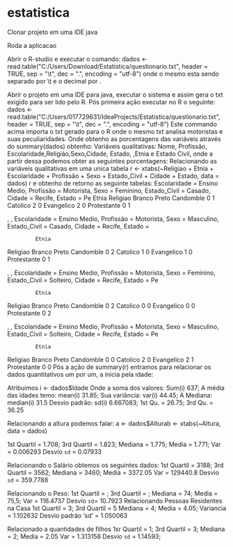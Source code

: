 # estatistica


Clonar projeto em uma IDE java

Roda a aplicacao


Abrir o R-studio e executar o comando: dados <- read.table("C:/Users/Download/Estatistica/questionario.txt", header = TRUE, sep = "\t", dec = ".", encoding = "utf-8") 
onde o mesmo esta sendo separado por \t e o decimal por .


Abrir o projeto em uma IDE para java, executar o sistema e assim gera o txt exigido para ser lido pelo R.
Pós primeira ação executar no R o seguinte: 
dados <- read.table("C:/Users/017729631/IdeaProjects/Estatistica/questionario.txt", header = TRUE, sep = "\t", dec = ".", encoding = "utf-8")
Este commando acima importa o txt gerado para o R onde o mesmo txt analisa motoristas e suas peculiaridades.
Onde obtenho as porcentagens das variáveis através do summary(dados) obtenho:
Variáveis qualitativas: Nome, Profissão, Escolaridade,Religião,Sexo,Cidade, Estado, ,Etnia e Estado Civil, onde a partir dessa podemos obter as seguintes porcentagens:
	Relacionando as variáveis qualitativas em uma unica tabela r <- xtabs(~Religiao + Etnia + Escolaridade + Profissão + Sexo + Estado_Civil + Cidade + Estado, data = dados)
r e obtenho de retorno as seguinte tabelas:
	Escolaridade = Ensino Medio, Profissão = Motorista, Sexo = Feminino, Estado_Civil = Casado, Cidade = Recife, Estado = Pe
             Etnia
Religiao      Branco Preto
  Candomble        0     1
  Catolico         2     0
  Evangelico       2     0
  Protestante      0     1

, , Escolaridade = Ensino Medio, Profissão = Motorista, Sexo = Masculino, Estado_Civil = Casado, Cidade = Recife, Estado =

             Etnia
Religiao      Branco Preto
  Candomble        0     2
  Catolico         1     0
  Evangelico       1     0
  Protestante      0     1

, , Escolaridade = Ensino Medio, Profissão = Motorista, Sexo = Feminino, Estado_Civil = Solteiro, Cidade = Recife, Estado = Pe

             Etnia
Religiao      Branco Preto
  Candomble        0     2
  Catolico         0     0
  Evangelico       0     0
  Protestante      0     2

, , Escolaridade = Ensino Medio, Profissão = Motorista, Sexo = Masculino, Estado_Civil = Solteiro, Cidade = Recife, Estado = Pe

             Etnia
Religiao      Branco Preto
  Candomble        0     0
  Catolico         2     0
  Evangelico       2     1
  Protestante      0     0
Pós a ação de summary(r) entramos para relacionar os dados quantitativos um por um, a inicia pela idade:

Atribuimos i <- dados$Idade
Onde a soma dos valores: Sum(i)
637;
A média das idades temo: mean(i)
31.85;
Sua variância: var(i)
44.45;
A Mediana: median(i)
31.5
Desvio padrão: sd(i) 
6.667083;
1st Qu. = 26.75; 3rd Qu. = 36.25


 Relacionando a altura podemos falar: 
a <- dados$Alturab <- xtabs(~Altura, data = dados)

1st Quartil = 1.708; 3rd Quartil = 1.823;
Mediana = 1.775;
Media = 1.771;
Var = 0.006293
Desvio `sd` = 0.07933


Relacionando o Salário obtemos os seguintes dados:
	1st Quartil = 3188; 3rd Quartil = 3562;
	Mediana  = 3460;
	Media = 3372.05
	Var = 129440.8
	Desvio `sd` = 359.7788

Relacionando o Peso:
	1st Quartil = ; 3rd Quartil = ;
	Mediana = 74;
	Media = 75,5;
	Var = 116.4737
	Desvio `sd`= 10.7923
Relacionando Pessoas Residentes na Casa
	1st Quartil = 3; 3rd Quartil = 5
	Mediana = 4;
	Media = 4.05;
	Variancia = 1.102632
	Desvio padrão ‘sd’ = 1.050063


Relacionado a quantidades de filhos
	1sr Quartil = 1; 3rd Quartil = 3;
	Mediana = 2;
	Media = 2.05
	Var = 1.313158
	Desvio `sd` = 1.14593;


